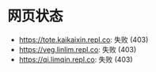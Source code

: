 # 网页状态
- https://tote.kaikaixin.repl.co: 失败 (403)
- https://veg.linlim.repl.co: 失败 (403)
- https://qi.limqin.repl.co: 失败 (403)
